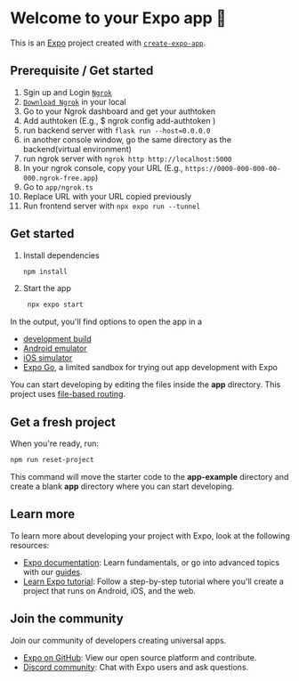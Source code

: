# Welcome to your Expo app 👋

This is an [Expo](https://expo.dev) project created with [`create-expo-app`](https://www.npmjs.com/package/create-expo-app).

## Prerequisite / Get started
1. Sgin up and Login [`Ngrok`](https://ngrok.com)
2. [`Download Ngrok`](https://ngrok.com/download) in your local
3. Go to your Ngrok dashboard and get your authtoken
3. Add authtoken (E.g., $ ngrok config add-authtoken <token>)
4. run backend server with `flask run --host=0.0.0.0`
5. in another console window, go the same directory as the backend(virtual environment)
5. run ngrok server with `ngrok http http://localhost:5000`
6. In your ngrok console, copy your URL (E.g., `https://0000-000-000-00-000.ngrok-free.app`)
7. Go to `app/ngrok.ts`
8. Replace URL with your URL copied previously
9. Run frontend server with `npx expo run --tunnel`

## Get started
1. Install dependencies

   ```bash
   npm install
   ```

2. Start the app

   ```bash
    npx expo start
   ```

In the output, you'll find options to open the app in a

- [development build](https://docs.expo.dev/develop/development-builds/introduction/)
- [Android emulator](https://docs.expo.dev/workflow/android-studio-emulator/)
- [iOS simulator](https://docs.expo.dev/workflow/ios-simulator/)
- [Expo Go](https://expo.dev/go), a limited sandbox for trying out app development with Expo

You can start developing by editing the files inside the **app** directory. This project uses [file-based routing](https://docs.expo.dev/router/introduction).

## Get a fresh project

When you're ready, run:

```bash
npm run reset-project
```

This command will move the starter code to the **app-example** directory and create a blank **app** directory where you can start developing.

## Learn more

To learn more about developing your project with Expo, look at the following resources:

- [Expo documentation](https://docs.expo.dev/): Learn fundamentals, or go into advanced topics with our [guides](https://docs.expo.dev/guides).
- [Learn Expo tutorial](https://docs.expo.dev/tutorial/introduction/): Follow a step-by-step tutorial where you'll create a project that runs on Android, iOS, and the web.

## Join the community

Join our community of developers creating universal apps.

- [Expo on GitHub](https://github.com/expo/expo): View our open source platform and contribute.
- [Discord community](https://chat.expo.dev): Chat with Expo users and ask questions.
